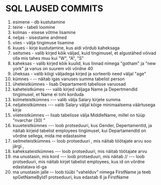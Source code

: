 # SQL LAUSED COMMITS

1. esimene - db kustutamine
2. teine - tabeli loomine
3. kolmas - eisese võtme lisamine
4. neljas -  sisestame andmed
5. viies - välja tingimuse lisamine
6. kuues - kirje kustutamine, kus aidi võrdub kaheksaga
7. seitsmes - valib kirjed kõik väljad, kuid tingimusel, et algustähed võivad olla mis tahes muu kui "W", "A", "S"
8. kaheksas - valib kirjed kõik kuulid, kus linnad nimega "gotham" ja "new york" ja vanus on suurem või võrdne 40
9. üheksas - valib kõigi väljadega kirjed ja sorteerib need väljal "age"
10. kümnes - -- näitab igas vanuses summa tabelist person
11. üheteistkümnes - lisab Departamenti tabelisse varuosad
12. kaheteistkümes --- valib kirjed väljaga Name ja DepertmendId tingimusel, et Name ei tohi korduda
13. kolmeteistkümnes --- valib välja Salary kirjete summa
14. neljateistkümnes --- valib Salary väljal kõige minimaalsema väärtusega kirje
15. viieteistkümnes -- lisab tabelisse välja MiddleName, millel on tüüp "nvarchar (30) "
16. kuueteistkümnes --- loob protseduuri, kus Gender, DepertamentId, ja näitab kirjeid tabelist employees tingimusel, kui DepartamendId on võrdne sellega, mida me edastasime
17. seitmeteistkümnes -- loob protseduuri , mis näitab töötajate arvu soo järgi ,
18. kaheksateistkümnes --- loob protseduuri, mis näitab töötajate arvu
19. ma unustasin, mis kord --- loob protseduuri, mis näitab // ---  loob protseduuri, mis näitab kirjet tabelist employees, kus id on võrdne edastatava id-ga
20. ma unustasin jalle -- loob tüübi "vahelduv" nimega FirstName ja teeb spGetNameById1 protseduuri, kus edastab 6 ja FirstName
